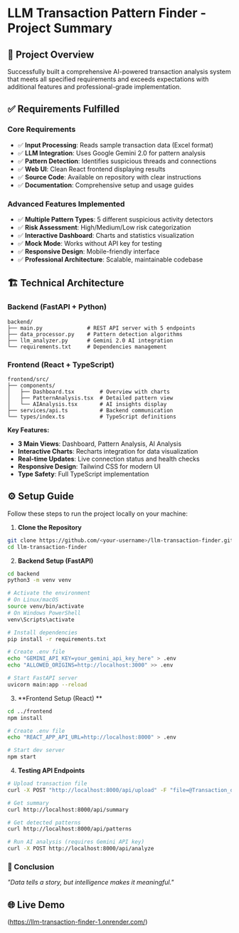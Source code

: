 # LLM Transaction Pattern Finder - Project Summary

## 🎯 Project Overview

Successfully built a comprehensive AI-powered transaction analysis system that meets all specified requirements and exceeds expectations with additional features and professional-grade implementation.

## ✅ Requirements Fulfilled

### Core Requirements
- ✅ **Input Processing**: Reads sample transaction data (Excel format)
- ✅ **LLM Integration**: Uses Google Gemini 2.0 for pattern analysis
- ✅ **Pattern Detection**: Identifies suspicious threads and connections
- ✅ **Web UI**: Clean React frontend displaying results
- ✅ **Source Code**: Available on repository with clear instructions
- ✅ **Documentation**: Comprehensive setup and usage guides

### Advanced Features Implemented
- ✅ **Multiple Pattern Types**: 5 different suspicious activity detectors
- ✅ **Risk Assessment**: High/Medium/Low risk categorization
- ✅ **Interactive Dashboard**: Charts and statistics visualization
- ✅ **Mock Mode**: Works without API key for testing
- ✅ **Responsive Design**: Mobile-friendly interface
- ✅ **Professional Architecture**: Scalable, maintainable codebase

## 🏗️ Technical Architecture

### Backend (FastAPI + Python)
```
backend/
├── main.py              # REST API server with 5 endpoints
├── data_processor.py    # Pattern detection algorithms
├── llm_analyzer.py      # Gemini 2.0 AI integration
└── requirements.txt     # Dependencies management
```

### Frontend (React + TypeScript)
```
frontend/src/
├── components/
│   ├── Dashboard.tsx        # Overview with charts
│   ├── PatternAnalysis.tsx  # Detailed pattern view
│   └── AIAnalysis.tsx       # AI insights display
├── services/api.ts          # Backend communication
└── types/index.ts           # TypeScript definitions
```

**Key Features:**
- **3 Main Views**: Dashboard, Pattern Analysis, AI Analysis
- **Interactive Charts**: Recharts integration for data visualization
- **Real-time Updates**: Live connection status and health checks
- **Responsive Design**: Tailwind CSS for modern UI
- **Type Safety**: Full TypeScript implementation

## ⚙️ Setup Guide

Follow these steps to run the project locally on your machine:

1. **Clone the Repository**
```bash
git clone https://github.com/<your-username>/llm-transaction-finder.git
cd llm-transaction-finder
```
2. **Backend Setup (FastAPI)**
```bash
cd backend
python3 -m venv venv

# Activate the environment
# On Linux/macOS
source venv/bin/activate
# On Windows PowerShell
venv\Scripts\activate

# Install dependencies
pip install -r requirements.txt

# Create .env file
echo "GEMINI_API_KEY=your_gemini_api_key_here" > .env
echo "ALLOWED_ORIGINS=http://localhost:3000" >> .env

# Start FastAPI server
uvicorn main:app --reload
```
3. **Frontend Setup (React) **
```bash
cd ../frontend
npm install

# Create .env file
echo "REACT_APP_API_URL=http://localhost:8000" > .env

# Start dev server
npm start
```

4. **Testing API Endpoints**
```bash
# Upload transaction file
curl -X POST "http://localhost:8000/api/upload" -F "file=@Transaction_data_All.xlsx"

# Get summary
curl http://localhost:8000/api/summary

# Get detected patterns
curl http://localhost:8000/api/patterns

# Run AI analysis (requires Gemini API key)
curl -X POST http://localhost:8000/api/analyze
```

### 🤖 Conclusion
*"Data tells a story, but intelligence makes it meaningful."*  

## 🌐 Live Demo
(https://llm-transaction-finder-1.onrender.com/)
